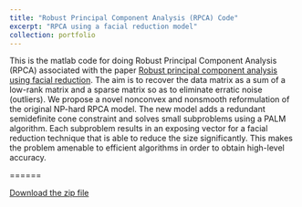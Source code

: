 ```yaml
---
title: "Robust Principal Component Analysis (RPCA) Code"
excerpt: "RPCA using a facial reduction model"
collection: portfolio
---
```


This is the matlab code for doing Robust Principal Component Analysis (RPCA) associated with the paper [Robust principal component analysis using facial reduction](https://doi.org/10.1007/s11081-019-09476-9). The aim is to recover the data matrix as a sum of a low-rank matrix and a sparse matrix so as to eliminate erratic noise (outliers). We propose a novel nonconvex and nonsmooth reformulation of the original NP-hard RPCA model. The new model adds a redundant semidefinite cone constraint and solves small subproblems using a PALM algorithm. Each subproblem results in an exposing vector for a facial reduction technique that is able to reduce the size significantly. This makes the problem amenable to efficient algorithms in order to obtain high-level accuracy.

======

[Download the zip file](https://feiwang-carrot.github.io/files/RPCAcode.zip)
